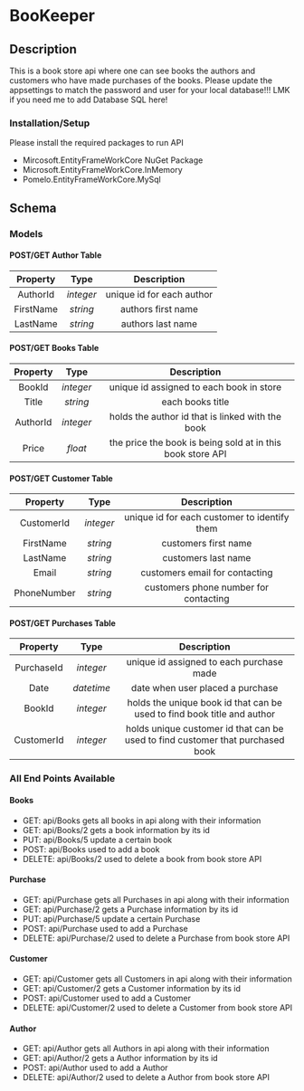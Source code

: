 # BooKeeper

## Description
 This is a book store api where one can see books the authors and customers who have made purchases of the books.
 Please update the appsettings to match the password and user for your local database!!!
 LMK if you need me to add Database SQL here!
 
 ### Installation/Setup
 Please install the required packages to run API
 - Mircosoft.EntityFrameWorkCore NuGet Package
 - Microsoft.EntityFrameWorkCore.InMemory
 - Pomelo.EntityFrameWorkCore.MySql


## Schema 

### Models

#### POST/GET Author Table

| Property | Type | Description |
| :---: | :---: |  :---: | 
| AuthorId | *integer*| unique id for each author |
| FirstName | *string* | authors first name |
| LastName | *string* | authors last name |

#### POST/GET Books Table
| Property | Type | Description |
| :---: | :---: |  :---: | 
| BookId | *integer* | unique id assigned to each book in store |
| Title | *string* |  each books title |
| AuthorId | *integer* |  holds the author id that is linked with the book | 
| Price | *float* | the price the book is being sold at in this book store API |

#### POST/GET Customer Table

| Property | Type | Description |
| :---: | :---: |  :---: | 
| CustomerId | *integer*| unique id for each customer to identify them |
| FirstName | *string* | customers first name  |
| LastName | *string* | customers  last name |
| Email    | *string* | customers email for contacting |
| PhoneNumber | *string* | customers phone number for contacting |

#### POST/GET Purchases Table
| Property | Type | Description |
| :---: | :---: |  :---: | 
| PurchaseId | *integer* | unique id assigned to each purchase made |
| Date | *datetime* |  date when user placed a purchase |
| BookId | *integer* |  holds the unique book id that can be used to find book title and author | 
| CustomerId | *integer* | holds unique customer id that can be used to find customer that purchased book | 

### All End Points Available 
#### Books 
- GET: api/Books gets all books in api along with their information
- GET: api/Books/2 gets a book information by its id
- PUT: api/Books/5 update a certain book
- POST: api/Books used to add a book 
- DELETE: api/Books/2 used to delete a book from book store API
 
#### Purchase
- GET: api/Purchase gets all Purchases in api along with their information
- GET: api/Purchase/2 gets a Purchase information by its id
- PUT: api/Purchase/5 update a certain Purchase
- POST: api/Purchase used to add a Purchase 
- DELETE: api/Purchase/2 used to delete a Purchase from book store API

#### Customer
- GET: api/Customer gets all Customers in api along with their information
- GET: api/Customer/2 gets a Customer information by its id
- POST: api/Customer used to add a Customer 
- DELETE: api/Customer/2 used to delete a Customer from book store API

#### Author
- GET: api/Author gets all Authors in api along with their information
- GET: api/Author/2 gets a Author information by its id
- POST: api/Author used to add a Author 
- DELETE: api/Author/2 used to delete a Author from book store API

